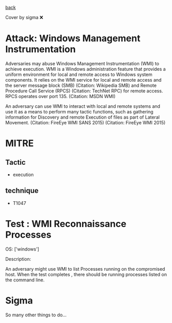 [back](../index.md)

Cover by sigma :x: 

# Attack: Windows Management Instrumentation

 Adversaries may abuse Windows Management Instrumentation (WMI) to achieve execution. WMI is a Windows administration feature that provides a uniform environment for local and remote access to Windows system components. It relies on the WMI service for local and remote access and the server message block (SMB) (Citation: Wikipedia SMB) and Remote Procedure Call Service (RPCS) (Citation: TechNet RPC) for remote access. RPCS operates over port 135. (Citation: MSDN WMI)

An adversary can use WMI to interact with local and remote systems and use it as a means to perform many tactic functions, such as gathering information for Discovery and remote Execution of files as part of Lateral Movement. (Citation: FireEye WMI SANS 2015) (Citation: FireEye WMI 2015)

# MITRE
## Tactic
  - execution

## technique
  - T1047

# Test : WMI Reconnaissance Processes

OS: ['windows']

Description:

 An adversary might use WMI to list Processes running on the compromised host.
When the test completes , there should be running processes listed on the command line.


# Sigma

 So many other things to do...